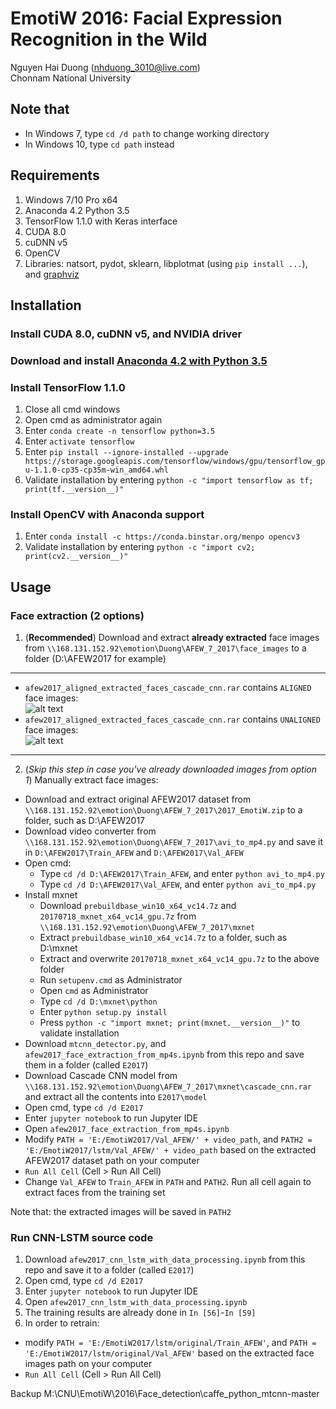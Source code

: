 # EmotiW 2016: Facial Expression Recognition in the Wild
Nguyen Hai Duong (nhduong_3010@live.com)  
Chonnam National University  
  
  
## Note that
- In Windows 7, type `cd /d path` to change working directory
- In Windows 10, type `cd path` instead

## Requirements
1. Windows 7/10 Pro x64
2. Anaconda 4.2 Python 3.5
3. TensorFlow 1.1.0 with Keras interface
4. CUDA 8.0
5. cuDNN v5
6. OpenCV
7. Libraries: natsort, pydot, sklearn, libplotmat (using `pip install ...`), and [graphviz](http://www.graphviz.org/Download_windows.php)
## Installation
### Install CUDA 8.0, cuDNN v5, and NVIDIA driver
### Download and install [Anaconda 4.2 with Python 3.5](https://repo.continuum.io/archive/Anaconda3-4.2.0-Windows-x86_64.exe)
### Install TensorFlow 1.1.0
1. Close all cmd windows
2. Open cmd as administrator again
3. Enter `conda create -n tensorflow python=3.5`
4. Enter `activate tensorflow`
5. Enter `pip install --ignore-installed --upgrade https://storage.googleapis.com/tensorflow/windows/gpu/tensorflow_gpu-1.1.0-cp35-cp35m-win_amd64.whl`
6. Validate installation by entering `python -c "import tensorflow as tf; print(tf.__version__)"`
### Install OpenCV with Anaconda support
1. Enter `conda install -c https://conda.binstar.org/menpo opencv3`
2. Validate installation by entering `python -c "import cv2; print(cv2.__version__)"`
## Usage
### Face extraction (2 options)
1. (**Recommended**) Download and extract **already extracted** face images from `\\168.131.152.92\emotion\Duong\AFEW_7_2017\face_images` to a folder (D:\AFEW2017 for example)
---
- `afew2017_aligned_extracted_faces_cascade_cnn.rar` contains `ALIGNED` face images:  
![alt text](https://raw.githubusercontent.com/nhduong/afew2016/master/imgs/aligned.jpg)
- `afew2017_aligned_extracted_faces_cascade_cnn.rar` contains `UNALIGNED` face images:  
![alt text](https://raw.githubusercontent.com/nhduong/afew2016/master/imgs/unaligned.jpg)
---
2. (*Skip this step in case you've already downloaded images from option 1*) Manually extract face images:
- Download and extract original AFEW2017 dataset from `\\168.131.152.92\emotion\Duong\AFEW_7_2017\2017_EmotiW.zip` to a folder, such as D:\AFEW2017
- Download video converter from `\\168.131.152.92\emotion\Duong\AFEW_7_2017\avi_to_mp4.py` and save it in `D:\AFEW2017\Train_AFEW` and `D:\AFEW2017\Val_AFEW`
- Open cmd:
  - Type `cd /d D:\AFEW2017\Train_AFEW`, and enter `python avi_to_mp4.py`
  - Type `cd /d D:\AFEW2017\Val_AFEW`, and enter `python avi_to_mp4.py`
- Install mxnet
  - Download `prebuildbase_win10_x64_vc14.7z` and `20170718_mxnet_x64_vc14_gpu.7z` from `\\168.131.152.92\emotion\Duong\AFEW_7_2017\mxnet`
  - Extract `prebuildbase_win10_x64_vc14.7z` to a folder, such as D:\mxnet
  - Extract and overwrite `20170718_mxnet_x64_vc14_gpu.7z` to the above folder
  - Run `setupenv.cmd` as Administrator
  - Open `cmd` as Administrator
  - Type `cd /d D:\mxnet\python`
  - Enter `python setup.py install`
  - Press `python -c "import mxnet; print(mxnet.__version__)"` to validate installation
- Download `mtcnn_detector.py`, and `afew2017_face_extraction_from_mp4s.ipynb` from this repo and save them in a folder (called `E2017`)
- Download Cascade CNN model from `\\168.131.152.92\emotion\Duong\AFEW_7_2017\mxnet\cascade_cnn.rar` and extract all the contents into `E2017\model`
- Open cmd, type `cd /d E2017`
- Enter `jupyter notebook` to run Jupyter IDE
- Open `afew2017_face_extraction_from_mp4s.ipynb`
- Modify `PATH = 'E:/EmotiW2017/Val_AFEW/' + video_path`, and `PATH2 = 'E:/EmotiW2017/lstm/Val_AFEW/' + video_path` based on the extracted AFEW2017 dataset path on your computer
- `Run All Cell` (Cell > Run All Cell)
- Change `Val_AFEW` to `Train_AFEW` in `PATH` and `PATH2`. Run all cell again to extract faces from the training set  
  
Note that: the extracted images will be saved in `PATH2`
### Run CNN-LSTM source code
1. Download `afew2017_cnn_lstm_with_data_processing.ipynb` from this repo and save it to a folder (called `E2017`)
2. Open cmd, type `cd /d E2017`
3. Enter `jupyter notebook` to run Jupyter IDE
4. Open `afew2017_cnn_lstm_with_data_processing.ipynb`
5. The training results are already done in `In [56]`-`In [59]`
6. In order to retrain:
- modify `PATH = 'E:/EmotiW2017/lstm/original/Train_AFEW'`, and `PATH = 'E:/EmotiW2017/lstm/original/Val_AFEW'` based on the extracted face images path on your computer
- `Run All Cell` (Cell > Run All Cell)
  
  
Backup M:\CNU\EmotiW\2016\Face_detection\caffe_python_mtcnn-master